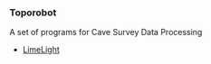 ### Toporobot

A set of programs for Cave Survey Data Processing

- [LimeLight](https://www.github.com/toporobot/LimeLight)


